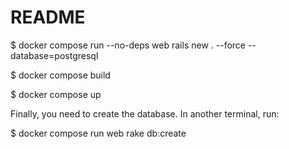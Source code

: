 # README

$ docker compose run --no-deps web rails new . --force --database=postgresql

$ docker compose build

$ docker compose up

Finally, you need to create the database. In another terminal, run:

$ docker compose run web rake db:create
